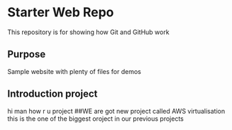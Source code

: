 # Starter Web Repo

This repository is for showing how Git and GitHub work

## Purpose

Sample website with plenty of files for demos
## Introduction project
hi man how r u project
##WE are got new project called AWS virtualisation
this is the one of the biggest oroject in our previous projects
